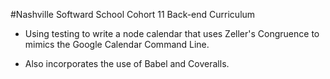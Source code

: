 #Nashville Softward School Cohort 11 Back-end Curriculum

- Using testing to write a node calendar that uses Zeller's Congruence to mimics the Google Calendar Command Line.

- Also incorporates the use of Babel and Coveralls.

